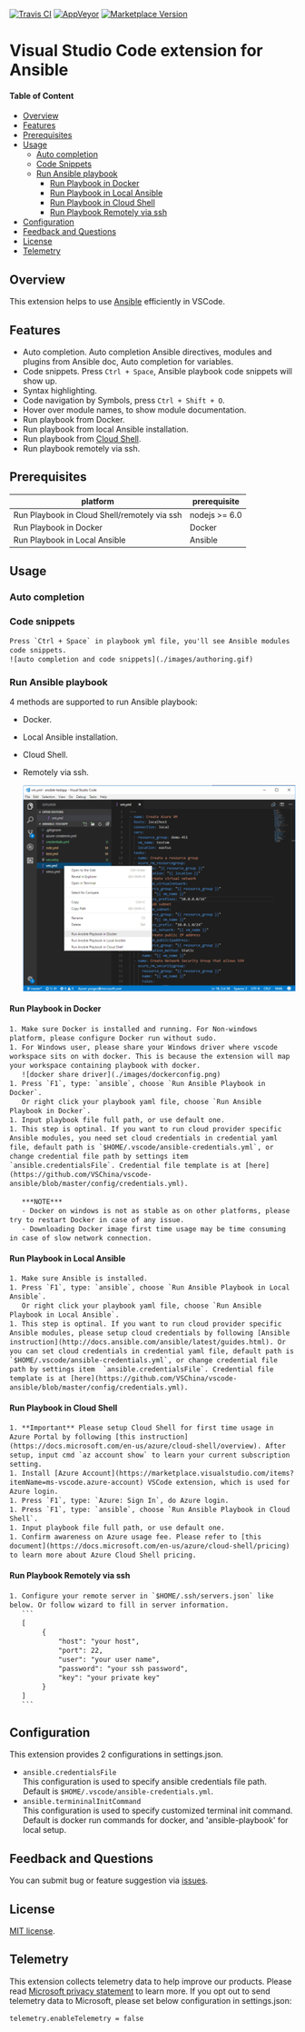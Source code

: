 [![Travis CI](https://travis-ci.org/VSChina/vscode-ansible.svg?branch=master)](https://travis-ci.org/VSChina/vscode-ansible)
[![AppVeyor](https://ci.appveyor.com/api/projects/status/kq11m16pl22k29un?svg=true)](https://ci.appveyor.com/project/yungez/vscode-ansible)
[![Marketplace Version](https://vsmarketplacebadge.apphb.com/version/vscoss.vscode-ansible.svg "Current Release")](https://marketplace.visualstudio.com/items?itemName=vscoss.vscode-ansible)

# Visual Studio Code extension for Ansible

#### Table of Content
- [Overview](#overview)
- [Features](#features)
- [Prerequisites](#prerequisites)
- [Usage](#usage) 
   - [Auto completion](#auto-completion)
   - [Code Snippets](#code-snippets)
   - [Run Ansible playbook](#run-ansible-playbook) 
       - [Run Playbook in Docker](#run-playbook-in-docker)
       - [Run Playbook in Local Ansible](#run-playbook-in-local-ansible)
       - [Run Playbook in Cloud Shell](#run-playbook-in-cloud-shell)
       - [Run Playbook Remotely via ssh](#run-playbook-remotely-via-ssh)
- [Configuration](#configuration)
- [Feedback and Questions](#feedback-and-questions)
- [License](#license)
- [Telemetry](#telemetry)


## Overview
This extension helps to use [Ansible](https://www.ansible.com/) efficiently in VSCode.

## Features

  - Auto completion. Auto completion Ansible directives, modules and plugins from Ansible doc, Auto completion for variables.
  - Code snippets.  Press `Ctrl + Space`, Ansible playbook code snippets will show up.
  - Syntax highlighting.
  - Code navigation by Symbols, press `Ctrl + Shift + O`.
  - Hover over module names, to show module documentation. 
  - Run playbook from Docker.
  - Run playbook from local Ansible installation.
  - Run playbook from [Cloud Shell](https://azure.microsoft.com/en-us/features/cloud-shell/). 
  - Run playbook remotely via ssh.


## Prerequisites

|platform|prerequisite|
|--------|-----------|
|Run Playbook in Cloud Shell/remotely via ssh| nodejs >= 6.0 |
|Run Playbook in Docker|Docker|
|Run Playbook in Local Ansible| Ansible |

## Usage
### Auto completion
### Code snippets  
    Press `Ctrl + Space` in playbook yml file, you'll see Ansible modules code snippets.    
    ![auto completion and code snippets](./images/authoring.gif)

### Run Ansible playbook   
  4 methods are supported to run Ansible playbook: 
  - Docker.
  - Local Ansible installation.
  - Cloud Shell.
  - Remotely via ssh.

    ![run playbook](./images/menu.png)
  
#### Run Playbook in Docker
    1. Make sure Docker is installed and running. For Non-windows platform, please configure Docker run without sudo.
    1. For Windows user, please share your Windows driver where vscode workspace sits on with docker. This is because the extension will map your workspace containing playbook with docker.   
       ![docker share driver](./images/dockerconfig.png)
    1. Press `F1`, type: `ansible`, choose `Run Ansible Playbook in Docker`. 
       Or right click your playbook yaml file, choose `Run Ansible Playbook in Docker`.
    1. Input playbook file full path, or use default one.
    1. This step is optinal. If you want to run cloud provider specific Ansible modules, you need set cloud credentials in credential yaml file, default path is `$HOME/.vscode/ansible-credentials.yml`, or change credential file path by settings item  `ansible.credentialsFile`. Credential file template is at [here](https://github.com/VSChina/vscode-ansible/blob/master/config/credentials.yml).    
           
       ***NOTE***  
       - Docker on windows is not as stable as on other platforms, please try to restart Docker in case of any issue.
       - Downloading Docker image first time usage may be time consuming in case of slow network connection.

#### Run Playbook in Local Ansible
    1. Make sure Ansible is installed.
    1. Press `F1`, type: `ansible`, choose `Run Ansible Playbook in Local Ansible`. 
       Or right click your playbook yaml file, choose `Run Ansible Playbook in Local Ansible`.
    1. This step is optinal. If you want to run cloud provider specific Ansible modules, please setup cloud credentials by following [Ansible instruction](http://docs.ansible.com/ansible/latest/guides.html). Or you can set cloud credentials in credential yaml file, default path is `$HOME/.vscode/ansible-credentials.yml`, or change credential file path by settings item  `ansible.credentialsFile`. Credential file template is at [here](https://github.com/VSChina/vscode-ansible/blob/master/config/credentials.yml).  


#### Run Playbook in Cloud Shell
    1. **Important** Please setup Cloud Shell for first time usage in Azure Portal by following [this instruction](https://docs.microsoft.com/en-us/azure/cloud-shell/overview). After setup, input cmd `az account show` to learn your current subscription setting.
    1. Install [Azure Account](https://marketplace.visualstudio.com/items?itemName=ms-vscode.azure-account) VSCode extension, which is used for Azure login.
    1. Press `F1`, type: `Azure: Sign In`, do Azure login.
    1. Press `F1`, type: `ansible`, choose `Run Ansible Playbook in Cloud Shell`.
    1. Input playbook file full path, or use default one.
    1. Confirm awareness on Azure usage fee. Please refer to [this document](https://docs.microsoft.com/en-us/azure/cloud-shell/pricing) to learn more about Azure Cloud Shell pricing.
    
#### Run Playbook Remotely via ssh
    1. Configure your remote server in `$HOME/.ssh/servers.json` like below. Or follow wizard to fill in server information.
       ```
       [
            {
                "host": "your host",
                "port": 22,
                "user": "your user name",
                "password": "your ssh password",
                "key": "your private key"
            }
       ]
       ```

## Configuration  
  This extension provides 2 configurations in settings.json.
  - `ansible.credentialsFile`  
    This configuration is used to specify ansible credentials file path. Default is `$HOME/.vscode/ansible-credentials.yml`.
  - `ansible.termininalInitCommand`  
    This configuration is used to specify customized terminal init command. Default is docker run commands for docker, and 'ansible-playbook' for local setup.


## Feedback and Questions
You can submit bug or feature suggestion via [issues](https://github.com/VSChina/vscode-ansible/issues/new).

## License
[MIT license](./LICENSE.md).

## Telemetry
This extension collects telemetry data to help improve our products. Please read [Microsoft privacy statement](https://privacy.microsoft.com/en-us/privacystatement) to learn more. If you opt out to send telemetry data to Microsoft, please set below configuration in settings.json:
```
telemetry.enableTelemetry = false
```

